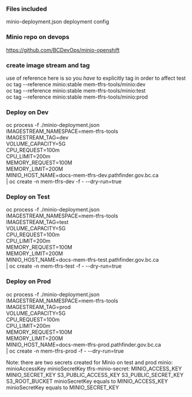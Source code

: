 ### Files included

minio-deployment.json deployment config

### Minio repo on devops
https://github.com/BCDevOps/minio-openshift

### create image stream and tag
use of reference here is so you *have* to explicitly tag in order to affect test
oc tag --reference minio:stable mem-tfrs-tools/minio:dev  
oc tag --reference minio:stable mem-tfrs-tools/minio:test  
oc tag --reference minio:stable mem-tfrs-tools/minio:prod

### Deploy on Dev
oc process -f ./minio-deployment.json \
IMAGESTREAM_NAMESPACE=mem-tfrs-tools \
IMAGESTREAM_TAG=dev \
VOLUME_CAPACITY=5G \
CPU_REQUEST=100m \
CPU_LIMIT=200m \
MEMORY_REQUEST=100M \
MEMORY_LIMIT=200M \
MINIO_HOST_NAME=docs-mem-tfrs-dev.pathfinder.gov.bc.ca \
| oc create -n mem-tfrs-dev -f - --dry-run=true

### Deploy on Test
oc process -f ./minio-deployment.json \
IMAGESTREAM_NAMESPACE=mem-tfrs-tools \
IMAGESTREAM_TAG=test \
VOLUME_CAPACITY=5G \
CPU_REQUEST=100m \
CPU_LIMIT=200m \
MEMORY_REQUEST=100M \
MEMORY_LIMIT=200M \
MINIO_HOST_NAME=docs-mem-tfrs-test.pathfinder.gov.bc.ca \
| oc create -n mem-tfrs-test -f - --dry-run=true

### Deploy on Prod
oc process -f ./minio-deployment.json \
IMAGESTREAM_NAMESPACE=mem-tfrs-tools \
IMAGESTREAM_TAG=prod \
VOLUME_CAPACITY=5G \
CPU_REQUEST=100m \
CPU_LIMIT=200m \
MEMORY_REQUEST=100M \
MEMORY_LIMIT=200M \
MINIO_HOST_NAME=docs-mem-tfrs-prod.pathfinder.gov.bc.ca \
| oc create -n mem-tfrs-prod -f - --dry-run=true

Note: there are two secrets created for Minio on test and prod
    minio:
        minioAccessKey
        minioSecretKey
    tfrs-minio-secret:
        MINIO_ACCESS_KEY
        MINIO_SECRET_KEY
        S3_PUBLIC_ACCESS_KEY
        S3_PUBLIC_SECRET_KEY
        S3_ROOT_BUCKET
minioSecretKey equals to MINIO_ACCESS_KEY
minioSecretKey equals to MINIO_SECRET_KEY
